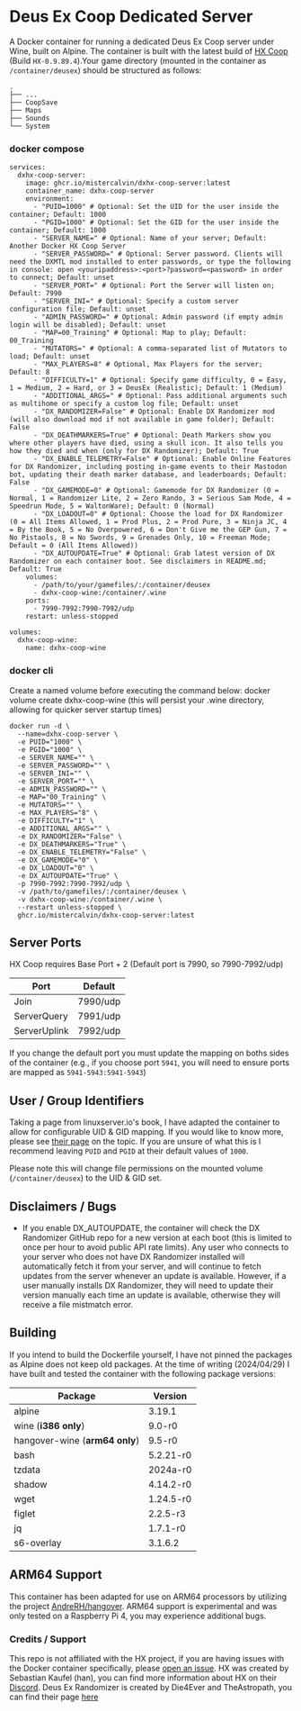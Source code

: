 # Deus Ex Coop Dedicated Server
A Docker container for running a dedicated Deus Ex Coop server under Wine, built on Alpine. The container is built with the latest build of <a href="https://wiki.deusexcoop.com/index.php?title=Getting_Started" target="_blank">HX Coop</a> (Build `HX-0.9.89.4`).Your game directory (mounted in the container as `/container/deusex`) should be structured as follows:

    .
    ├── ...
    ├── CoopSave
    ├── Maps
    ├── Sounds
    └── System

### docker compose

```
services:
  dxhx-coop-server:
    image: ghcr.io/mistercalvin/dxhx-coop-server:latest
    container_name: dxhx-coop-server
    environment:
      - "PUID=1000" # Optional: Set the UID for the user inside the container; Default: 1000
      - "PGID=1000" # Optional: Set the GID for the user inside the container; Default: 1000
      - "SERVER_NAME=" # Optional: Name of your server; Default: Another Docker HX Coop Server
      - "SERVER_PASSWORD=" # Optional: Server password. Clients will need the DXMTL mod installed to enter passwords, or type the following in console: open <youripaddress>:<port>?password=<password> in order to connect; Default: unset
      - "SERVER_PORT=" # Optional: Port the Server will listen on; Default: 7990
      - "SERVER_INI=" # Optional: Specify a custom server configuration file; Default: unset
      - "ADMIN_PASSWORD=" # Optional: Admin password (if empty admin login will be disabled); Default: unset
      - "MAP=00_Training" # Optional: Map to play; Default: 00_Training
      - "MUTATORS=" # Optional: A comma-separated list of Mutators to load; Default: unset
      - "MAX_PLAYERS=8" # Optional, Max Players for the server; Default: 8
      - "DIFFICULTY=1" # Optional: Specify game difficulty, 0 = Easy, 1 = Medium, 2 = Hard, or 3 = DeusEx (Realistic); Default: 1 (Medium)
      - "ADDITIONAL_ARGS=" # Optional: Pass additional arguments such as multihome or specify a custom log file; Default: unset
      - "DX_RANDOMIZER=False" # Optional: Enable DX Randomizer mod (will also download mod if not available in game folder); Default: False
      - "DX_DEATHMARKERS=True" # Optional: Death Markers show you where other players have died, using a skull icon. It also tells you how they died and when (only for DX Randomizer); Default: True
      - "DX_ENABLE_TELEMETRY=False" # Optional: Enable Online Features for DX Randomizer, including posting in-game events to their Mastodon bot, updating their death marker database, and leaderboards; Default: False
      - "DX_GAMEMODE=0" # Optional: Gamemode for DX Randomizer (0 = Normal, 1 = Randomizer Lite, 2 = Zero Rando, 3 = Serious Sam Mode, 4 = Speedrun Mode, 5 = WaltonWare); Default: 0 (Normal)
      - "DX_LOADOUT=0" # Optional: Choose the load for DX Randomizer (0 = All Items Allowed, 1 = Prod Plus, 2 = Prod Pure, 3 = Ninja JC, 4 = By the Book, 5 = No Overpowered, 6 = Don't Give me the GEP Gun, 7 = No Pistaols, 8 = No Swords, 9 = Grenades Only, 10 = Freeman Mode; Default = 0 (All Items Allowed))
      - "DX_AUTOUPDATE=True" # Optional: Grab latest version of DX Randomizer on each container boot. See disclaimers in README.md; Default: True
    volumes:
      - /path/to/your/gamefiles/:/container/deusex
      - dxhx-coop-wine:/container/.wine
    ports:
      - 7990-7992:7990-7992/udp
    restart: unless-stopped

volumes:
  dxhx-coop-wine:
    name: dxhx-coop-wine
```

### docker cli
Create a named volume before executing the command below: docker volume create dxhx-coop-wine (this will persist your .wine directory, allowing for quicker server startup times)

```
docker run -d \
  --name=dxhx-coop-server \
  -e PUID="1000" \
  -e PGID="1000" \
  -e SERVER_NAME="" \
  -e SERVER_PASSWORD="" \
  -e SERVER_INI="" \
  -e SERVER_PORT="" \
  -e ADMIN_PASSWORD="" \
  -e MAP="00_Training" \
  -e MUTATORS="" \
  -e MAX_PLAYERS="8" \
  -e DIFFICULTY="1" \
  -e ADDITIONAL_ARGS="" \
  -e DX_RANDOMIZER="False" \
  -e DX_DEATHMARKERS="True" \
  -e DX_ENABLE_TELEMETRY="False" \
  -e DX_GAMEMODE="0" \
  -e DX_LOADOUT="0" \
  -e DX_AUTOUPDATE="True" \
  -p 7990-7992:7990-7992/udp \
  -v /path/to/gamefiles/:/container/deusex \
  -v dxhx-coop-wine:/container/.wine \
  --restart unless-stopped \
  ghcr.io/mistercalvin/dxhx-coop-server:latest
```
  
## Server Ports
HX Coop requires Base Port + 2 (Default port is 7990, so 7990-7992/udp)

| Port         | Default  |
| ------------ | -------- |
| Join 		     | 7990/udp |
| ServerQuery  | 7991/udp |
| ServerUplink | 7992/udp |

If you change the default port you must update the mapping on boths sides of the container (e.g., if you choose port `5941`, you will need to ensure ports are mapped as `5941-5943:5941-5943`)

## User / Group Identifiers
Taking a page from linuxserver.io's book, I have adapted the container to allow for configurable UID & GID mapping. If you would like to know more, please see <a href="https://docs.linuxserver.io/general/understanding-puid-and-pgid" target="_blank">their page</a> on the topic. If you are unsure of what this is I recommend leaving `PUID` and `PGID` at their default values of `1000`.

Please note this will change file permissions on the mounted volume (`/container/deusex`) to the UID & GID set.
## Disclaimers / Bugs
- If you enable DX_AUTOUPDATE, the container will check the DX Randomizer GitHub repo for a new version at each boot (this is limited to once per hour to avoid public API rate limits). Any user who connects to your server who does not have DX Randomizer installed will automatically fetch it from your server, and will continue to fetch updates from the server whenever an update is available. However, if a user manually installs DX Randomizer, they will need to update their version manually each time an update is available, otherwise they will receive a file mistmatch error.

## Building
If you intend to build the Dockerfile yourself, I have not pinned the packages as Alpine does not keep old packages. At the time of writing (2024/04/29) I have built and tested the container with the following package versions:

| Package   			               | Version   |
| ------------------------------ | --------- |
| alpine		                     | 3.19.1    |
| wine (**i386 only**)     	     | 9.0-r0	   |
| hangover-wine (**arm64 only**) | 9.5-r0	   |
| bash                           | 5.2.21-r0 |
| tzdata      		               | 2024a-r0	 |
| shadow                         | 4.14.2-r0 |
| wget					                 | 1.24.5-r0 |
| figlet                         | 2.2.5-r3  |
| jq                             | 1.7.1-r0  |
| s6-overlay                     | 3.1.6.2   |

## ARM64 Support
This container has been adapted for use on ARM64 processors by utilizing the project <a href="https://github.com/AndreRH/hangover" target="_blank">AndreRH/hangover</a>. ARM64 support is experimental and was only tested on a Raspberry Pi 4, you may experience additional bugs.

### Credits / Support
This repo is not affiliated with the HX project, if you are having issues with the Docker container specifically, please [open an issue](https://github.com/MisterCalvin/dxhx-coop-server/issues). HX was created by Sebastian Kaufel (han), you can find more information about HX on their <a href="https://steamcommunity.com/linkfilter/?u=https%3A%2F%2Fdiscord.gg%2FjCFJ3A6" target="_blank">Discord</a>. Deus Ex Randomizer is created by Die4Ever and TheAstropath, you can find their page <a href="https://github.com/Die4Ever/deus-ex-randomizer" target="_blank">here</a>

